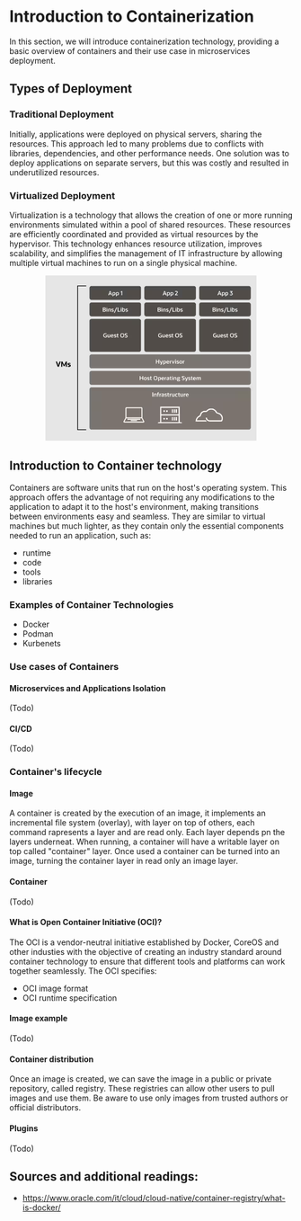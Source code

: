 # **Introduction to Containerization**

In this section, we will introduce containerization technology, providing a basic overview of containers and their use case in microservices deployment.

## Types of Deployment
### Traditional Deployment
Initially, applications were deployed on physical servers, sharing the resources. This approach led to many problems due to conflicts with libraries, dependencies, and other performance needs. One solution was to deploy applications on separate servers, but this was costly and resulted in underutilized resources.

### Virtualized Deployment
Virtualization is a technology that allows the creation of one or more running environments simulated within a pool of shared resources. These resources are efficiently coordinated and provided as virtual resources by the hypervisor. This technology enhances resource utilization, improves scalability, and simplifies the management of IT infrastructure by allowing multiple virtual machines to run on a single physical machine.


<p align="center">
  <img src="images/VMS.png" alt="Esempio di immagine" />
</p>



## Introduction to Container technology
Containers are software units that run on the host's operating system. This approach offers the advantage of not requiring any modifications to the application to adapt it to the host's environment, making transitions between environments easy and seamless.
They are similar to virtual machines but much lighter, as they contain only the essential components needed to run an application, such as:
- runtime
- code 
- tools 
- libraries

### Examples of Container Technologies

- Docker
- Podman 
- Kurbenets

### Use cases of Containers
#### Microservices and Applications Isolation
(Todo)
#### CI/CD
(Todo)


### Container's lifecycle
#### Image
A container is created by the execution of an image, it implements an incremental file system (overlay), with layer on top of others, each command rapresents a layer and are read only. Each layer depends pn the layers underneat. When running, a container will have a writable layer on top called "container" layer.
Once used a container can be turned into an image, turning the container layer in read only an image layer.




#### Container
(Todo)


#### What is Open Container Initiative (OCI)?
The OCI is a vendor-neutral initiative established by Docker, CoreOS and other industies with the objective of creating an industry standard around container technology to ensure that different tools and platforms can work together seamlessly.
The OCI specifies:
- OCI image format
- OCI runtime specification

#### Image example
(Todo)


#### Container distribution
Once an image is created, we can save the image in a public or private repository, called registry.
These registries can allow other users to pull images and use them. Be aware to use only images from trusted
authors or official distributors.

#### Plugins
(Todo)











## Sources and additional readings:
- https://www.oracle.com/it/cloud/cloud-native/container-registry/what-is-docker/









